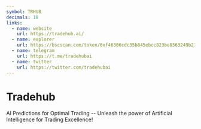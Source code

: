 ```yaml
---
symbol: TRHUB
decimals: 18
links:
  - name: website
    url: https://tradehub.ai/
  - name: explorer
    url: https://bscscan.com/token/0xf46306cdc35b845ebcc823be8363249b21f7ee63
  - name: telegram
    url: https://t.me/tradehubai
  - name: twitter
    url: https://twitter.com/tradehubai
---
```


# Tradehub

AI Predictions for Optimal Trading -- Unleash the power of Artificial Intelligence for Trading Excellence!
